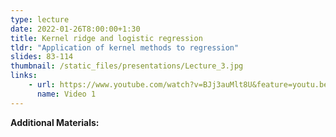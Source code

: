 ```yaml
---
type: lecture
date: 2022-01-26T8:00:00+1:30
title: Kernel ridge and logistic regression
tldr: "Application of kernel methods to regression"
slides: 83-114
thumbnail: /static_files/presentations/Lecture_3.jpg
links: 
    - url: https://www.youtube.com/watch?v=BJj3auMlt8U&feature=youtu.be
      name: Video 1
---
```

**Additional Materials:**

